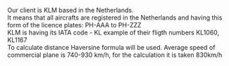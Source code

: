 Our client is KLM based in the Netherlands. <Br> It means that all aircrafts are registered in the Netherlands and having this form of the licence plates:
PH-AAA to PH-ZZZ <br> 
KLM is having its IATA code - KL example of their fligth numbers KL1060, KL1167
<br> 
To calculate distance Haversine formula will be used. 
Average speed of commercial plane is 740-930 km/h, for the calculation it is taken 830km/h
